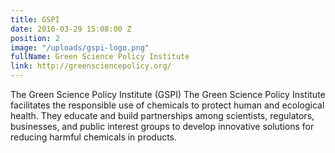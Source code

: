 ```yaml
---
title: GSPI
date: 2016-03-29 15:08:00 Z
position: 2
image: "/uploads/gspi-logo.png"
fullName: Green Science Policy Institute
link: http://greensciencepolicy.org/
---
```


The Green Science Policy Institute (GSPI) The Green Science Policy Institute facilitates the responsible use of chemicals to protect human and ecological health. They educate and build partnerships among scientists, regulators, businesses, and public interest groups to develop innovative solutions for reducing harmful chemicals in products.